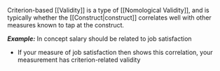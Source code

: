 Criterion-based [[Validity]] is a type of [[Nomological Validity]], and is typically whether the [[Construct|construct]] correlates well with other measures known to tap at the construct. 

***Example:***
In concept salary should be related to job satisfaction
- If your measure of job satisfaction then shows this correlation, your measurement has criterion-related validity